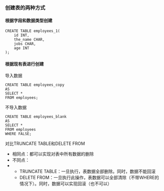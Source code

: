 ### 创建表的两种方式

#### 根据字段和数据类型创建

```mysql
CREATE TABLE employees_1(
	id INT,
	the_name CHAR,
	jobs CHAR,
	age INT
);
```

#### 根据现有表进行创建

导入数据

```mysql
CREATE TABLE employees_copy
AS
SELECT *
FROM employees;
```

不导入数据

```mysql
CREATE TABLE employees_blank
AS
SELECT *
FROM employees
WHERE FALSE;
```



对比TRUNCATE TABLE和DELETE FROM

- 相同点：都可以实现对表中所有数据的删除
- 不同点：
- - TRUNCATE TABLE：一旦执行，表数据全部删除。同时，数据不能回滚
  - DELETE FROM：一旦执行此操作，表数据可以全部清除（不带WHERE的情况下）。同时，数据可以实现回滚（也不可以）
